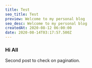 ```yaml
---
title: Test
seo_title: Test
preview: Welcome to my personal blog
seo_desc: Welcome to my personal blog
createdAt: 2020-08-12 06:00:00
date: 2020-08-14T03:17:57.500Z
---
```

### Hi All

Second post to check on pagination.
